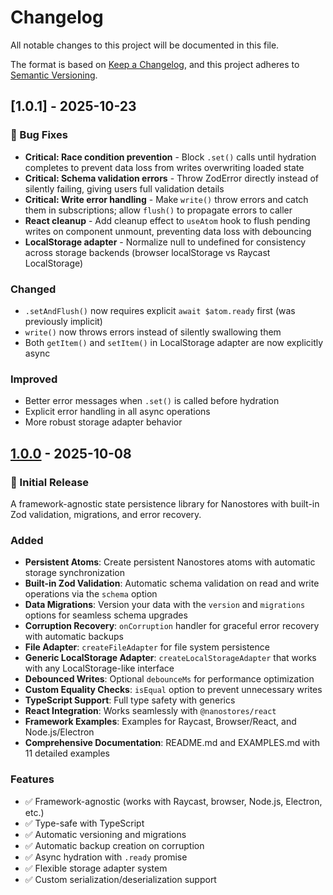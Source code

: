 # Changelog

All notable changes to this project will be documented in this file.

The format is based on [Keep a Changelog](https://keepachangelog.com/en/1.0.0/),
and this project adheres to [Semantic Versioning](https://semver.org/spec/v2.0.0.html).

## [1.0.1] - 2025-10-23

### 🐛 Bug Fixes

- **Critical: Race condition prevention** - Block `.set()` calls until hydration completes to prevent data loss from writes overwriting loaded state
- **Critical: Schema validation errors** - Throw ZodError directly instead of silently failing, giving users full validation details
- **Critical: Write error handling** - Make `write()` throw errors and catch them in subscriptions; allow `flush()` to propagate errors to caller
- **React cleanup** - Add cleanup effect to `useAtom` hook to flush pending writes on component unmount, preventing data loss with debouncing
- **LocalStorage adapter** - Normalize null to undefined for consistency across storage backends (browser localStorage vs Raycast LocalStorage)

### Changed

- `.setAndFlush()` now requires explicit `await $atom.ready` first (was previously implicit)
- `write()` now throws errors instead of silently swallowing them
- Both `getItem()` and `setItem()` in LocalStorage adapter are now explicitly async

### Improved

- Better error messages when `.set()` is called before hydration
- Explicit error handling in all async operations
- More robust storage adapter behavior

## [1.0.0] - 2025-10-08

### 🎉 Initial Release

A framework-agnostic state persistence library for Nanostores with built-in Zod validation, migrations, and error recovery.

### Added

- **Persistent Atoms**: Create persistent Nanostores atoms with automatic storage synchronization
- **Built-in Zod Validation**: Automatic schema validation on read and write operations via the `schema` option
- **Data Migrations**: Version your data with the `version` and `migrations` options for seamless schema upgrades
- **Corruption Recovery**: `onCorruption` handler for graceful error recovery with automatic backups
- **File Adapter**: `createFileAdapter` for file system persistence
- **Generic LocalStorage Adapter**: `createLocalStorageAdapter` that works with any LocalStorage-like interface
- **Debounced Writes**: Optional `debounceMs` for performance optimization
- **Custom Equality Checks**: `isEqual` option to prevent unnecessary writes
- **TypeScript Support**: Full type safety with generics
- **React Integration**: Works seamlessly with `@nanostores/react`
- **Framework Examples**: Examples for Raycast, Browser/React, and Node.js/Electron
- **Comprehensive Documentation**: README.md and EXAMPLES.md with 11 detailed examples

### Features

- ✅ Framework-agnostic (works with Raycast, browser, Node.js, Electron, etc.)
- ✅ Type-safe with TypeScript
- ✅ Automatic versioning and migrations
- ✅ Automatic backup creation on corruption
- ✅ Async hydration with `.ready` promise
- ✅ Flexible storage adapter system
- ✅ Custom serialization/deserialization support

[1.0.0]: https://github.com/SebastianJarsve/zod-persist/releases/tag/v1.0.0
